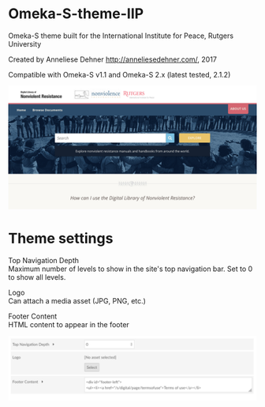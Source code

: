 # Omeka-S-theme-IIP
 Omeka-S theme built for the International Institute for Peace, Rutgers University

Created by Anneliese Dehner http://anneliesedehner.com/, 2017

Compatible with Omeka-S v1.1 and Omeka-S 2.x (latest tested, 2.1.2)

![Screenshot of theme in production](docs/screenshot1.png?raw=true "Screenshot of theme")

# Theme settings
 Top Navigation Depth  
 Maximum number of levels to show in the site's top navigation bar. Set to 0 to show all levels.

 Logo  
 Can attach a media asset (JPG, PNG, etc.)

 Footer Content  
 HTML content to appear in the footer

![Screenshot of theme settings in admin panel](docs/screenshot2.png?raw=true "Screenshot of theme settings")


